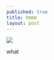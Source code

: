 ```yaml
---
published: true
title: hmmm
layout: post
---
```

<img src="https://s-media-cache-ak0.pinimg.com/736x/de/34/ce/de34ce17d5a2efce5c23766a7f6d1d1a.jpg">

what